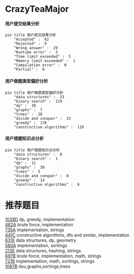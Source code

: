 # CrazyTeaMajor

<!-- tabs:start -->



#### **用户提交结果分析**

```mermaid
pie title 用户提交结果分析
    "Accepted" :  62
    "Rejected" :  0
    "Wrong answer" :  29
    "Runtime error" :  3
    "Time limit exceeded" :  5
    "Memory limit exceeded" :  1
    "Compilation error" :  0
    "Partial" :  0
```

#### **用户做题类型偏好分析**

```mermaid
pie title 用户做题类型偏好分析
    "data structures" :  23
    "binary search" :  119
    "dp" :  39
    "graphs" :  7
    "trees" :  28
    "divide and conquer" :  23
    "greedy" :  178
    "constructive algorithms" :  119
```
#### **用户错题知识点分析**

```mermaid
pie title 用户错题知识点分析
    "data structures" :  8
    "binary search" :  1
    "dp" :  11
    "graphs" :  30
    "trees" :  5
    "divide and conquer" :  0
    "greedy" :  14
    "constructive algorithms" :  6
```



<!-- tabs:end -->
# 推荐题目
[1038D](https://codeforces.com/contest/1038/problem/D)		dp,
                        greedy,
                        implementation		  
[462A](https://codeforces.com/contest/462/problem/A)		brute force,
                        implementation		  
[735A](https://codeforces.com/contest/735/problem/A)		implementation,
                        strings		  
[441C](https://codeforces.com/contest/441/problem/C)		constructive algorithms,
                        dfs and similar,
                        implementation		  
[631E](https://codeforces.com/contest/631/problem/E)		data structures,
                        dp,
                        geometry		  
[560A](https://codeforces.com/contest/560/problem/A)		implementation,
                        sortings		  
[213E](https://codeforces.com/contest/213/problem/E)		data structures,
                        hashing,
                        strings		  
[697B](https://codeforces.com/contest/697/problem/B)		brute force,
                        implementation,
                        math,
                        strings		  
[721B](https://codeforces.com/contest/721/problem/B)		implementation,
                        math,
                        sortings,
                        strings		  
[1087B](https://codeforces.com/contest/1087/problem/B)		dsu,graphs,sortings,trees		  
